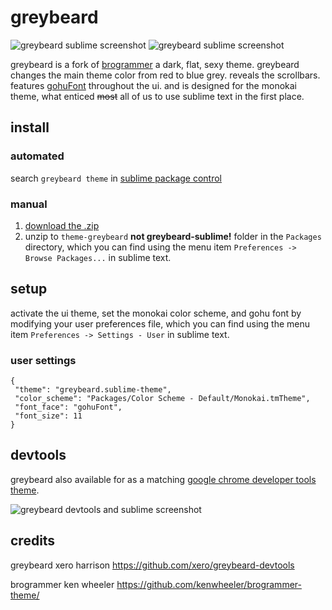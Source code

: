 # greybeard

![greybeard sublime screenshot](https://raw.githubusercontent.com/xero/greybeard-sublime/master/preview1.png)
![greybeard sublime screenshot](https://raw.githubusercontent.com/xero/greybeard-sublime/master/preview2.png)

greybeard is a fork of [brogrammer](https://github.com/kenwheeler/brogrammer-theme/) a dark, flat, sexy theme. greybeard changes the main theme color from red to blue grey. reveals the scrollbars. features [gohuFont](http://font.gohu.org) throughout the ui. and is designed for the monokai theme, what enticed ~~most~~ all of us to use sublime text in the first place.

## install

### automated

search `greybeard theme` in [sublime package control](https://sublime.wbond.net/)

### manual

1. [download the .zip](https://github.com/xero/greybeard-sublime/archive/master.zip)
2. unzip to `theme-greybeard` **not greybeard-sublime!** folder in the `Packages` directory, which you can find using the menu item `Preferences -> Browse Packages...` in sublime text.

## setup

activate the ui theme, set the monokai color scheme, and gohu font by modifying your user preferences file, which you can find using the menu item `Preferences -> Settings - User` in sublime text.

### user settings
```
{
 "theme": "greybeard.sublime-theme", 
 "color_scheme": "Packages/Color Scheme - Default/Monokai.tmTheme",
 "font_face": "gohuFont",
 "font_size": 11
}
```

## devtools

greybeard also available for as a matching [google chrome developer tools theme](https://github.com/xero/greybeard-devtools).

![greybeard devtools and sublime screenshot](https://raw.githubusercontent.com/xero/greybeard-devtools/master/preview3.png)

## credits

greybeard
xero harrison
https://github.com/xero/greybeard-devtools

brogrammer
ken wheeler
https://github.com/kenwheeler/brogrammer-theme/